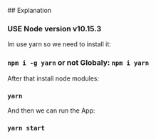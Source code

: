 ﻿﻿## Explanation

### USE Node version v10.15.3

Im use yarn so we need to install it:
### `npm i -g yarn` or not Globaly: `npm i yarn`

After that install node modules:
### `yarn`

And then we can run the App:
### `yarn start`


